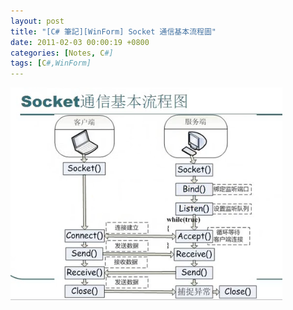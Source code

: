 ```yaml
---
layout: post
title: "[C# 筆記][WinForm] Socket 通信基本流程圖"
date: 2011-02-03 00:00:19 +0800
categories: [Notes, C#]
tags: [C#,WinForm]
---
```



![](/assets/img/post/socket-flowchart.png)
